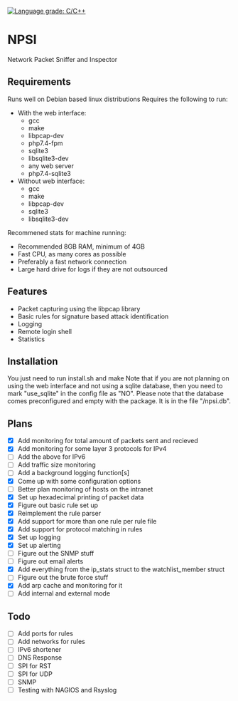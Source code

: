 [![Language grade: C/C++](https://img.shields.io/lgtm/grade/cpp/g/raging-loon/NPSI.svg?logo=lgtm&logoWidth=18)](https://lgtm.com/projects/g/raging-loon/NPSI/context:cpp)
# NPSI
Network Packet Sniffer and Inspector
## Requirements
Runs well on Debian based linux distributions
Requires the following to run:
 - With the web interface:
   - gcc 
   - make 
   - libpcap-dev 
   - php7.4-fpm 
   - sqlite3
   - libsqlite3-dev
   - any web server
   - php7.4-sqlite3
 - Without web interface: 
   - gcc 
   - make 
   - libpcap-dev
   - sqlite3
   - libsqlite3-dev

Recommened stats for machine running:
 - Recommended 8GB RAM, minimum of 4GB
 - Fast CPU, as many cores as possible
 - Preferably a fast network connection
 - Large hard drive for logs if they are not outsourced

## Features
 - Packet capturing using the libpcap library
 - Basic rules for signature based attack identification
 - Logging 
 - Remote login shell
 - Statistics
## Installation
You just need to run install.sh and make
Note that if you are not planning on using the web interface and not using a sqlite database, then you need to mark "use_sqlite" in the config file as "NO".
Please note that the database comes preconfigured and empty with the package. It is in the file "/npsi.db".

## Plans
 - [x] Add monitoring for total amount of packets sent and recieved
 - [x] Add monitoring for some layer 3 protocols for IPv4
 - [ ] Add the above for IPv6
 - [ ] Add traffic size monitoring
 - [ ] Add a background logging function[s]
 - [x] Come up with some configuration options
 - [ ] Better plan monitoring of hosts on the intranet
 - [x] Set up hexadecimal printing of packet data
 - [x] Figure out basic rule set up
 - [x] Reimplement the rule parser
 - [x] Add support for more than one rule per rule file
 - [x] Add support for protocol matching in rules
 - [x] Set up logging
 - [x] Set up alerting
 - [ ] Figure out the SNMP stuff
 - [ ] Figure out email alerts
 - [x] Add everything from the ip_stats struct to the watchlist_member struct
 - [ ] Figure out the brute force stuff
 - [x] Add arp cache and monitoring for it
 - [ ] Add internal and external mode

## Todo
- [ ] Add ports for rules
- [ ] Add networks for rules
- [ ] IPv6 shortener
- [ ] DNS Response
- [ ] SPI for RST
- [ ] SPI for UDP
- [ ] SNMP 
- [ ] Testing with NAGIOS and Rsyslog